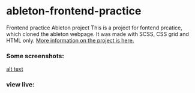# ableton-frontend-practice
Frontend practice Ableton project
This is a project for fontend prcatice, which cloned the ableton webpage. It was made with SCSS, CSS grid and HTML only.
[More information on the project is here.](https://www.frontendpractice.com/projects/ableton)
### Some screenshots:
[alt text](https://github.com/[username]/[reponame]/blob/[branch]/image.jpg?raw=true)
### view live:

